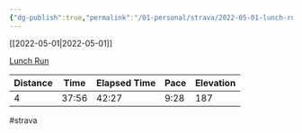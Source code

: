 ```yaml
---
{"dg-publish":true,"permalink":"/01-personal/strava/2022-05-01-lunch-run/"}
---
```



[[2022-05-01\|2022-05-01]]

[Lunch Run](https://www.strava.com/activities/7083800559)

| Distance | Time  | Elapsed Time | Pace | Elevation |
| -------- | ----- | ------------ | ---- | --------- |
| 4        | 37:56 | 42:27        | 9:28 | 187       |




#strava
